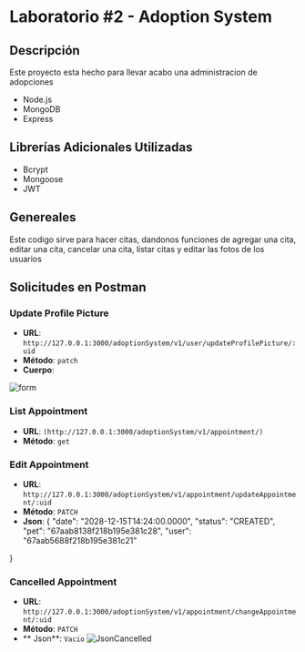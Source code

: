 # Laboratorio #2 - Adoption System

## Descripción
Este proyecto esta hecho para llevar acabo una administracion de adopciones

- Node.js
- MongoDB
- Express

## Librerías Adicionales Utilizadas
- Bcrypt
- Mongoose
- JWT

## Genereales
Este codigo sirve para hacer citas, dandonos funciones de agregar una cita, editar una cita, cancelar una cita, listar citas
y editar las fotos de los usuarios




## Solicitudes en Postman

### Update Profile Picture
- **URL**: `http://127.0.0.1:3000/adoptionSystem/v1/user/updateProfilePicture/:uid`
- **Método**: `patch`
- **Cuerpo**:
  
![form](https://github.com/user-attachments/assets/e5d60df3-7dcd-4317-a237-9cb875f47a02)

### List Appointment
- **URL**: `(http://127.0.0.1:3000/adoptionSystem/v1/appointment/)`
- **Método**: `get`

### Edit Appointment
- **URL**: `http://127.0.0.1:3000/adoptionSystem/v1/appointment/updateAppointment/:uid`
- **Método**: `PATCH`
- **Json**:
  {
  "date": "2028-12-15T14:24:00.0000",
  "status": "CREATED",
  "pet": "67aab8138f218b195e381c28",
  "user": "67aab5688f218b195e381c21"

}
### Cancelled Appointment
- **URL**: `http://127.0.0.1:3000/adoptionSystem/v1/appointment/changeAppointment/:uid`
- **Método**: `PATCH`
- ** Json**: `Vacio`
  ![JsonCancelled](https://github.com/user-attachments/assets/e47112ff-b766-479a-80e3-92fe0e322f67)





